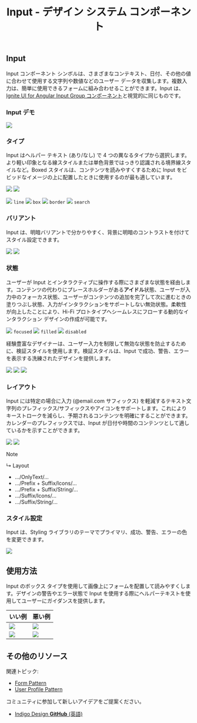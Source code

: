 ﻿---
title: Input - デザイン システム コンポーネント
_description: Input コンポーネント シンボルは、文字列、数値、日付などユーザー データのコレクションが使用できます。
_keywords: デザイン システム, Sketch, Ignite UI for Angular, コンポーネント, UI ライブラリ, ウィジェット
_language: ja
---

## Input

Input コンポーネント シンボルは、さまざまなコンテキスト、日付、その他の値に合わせて使用する文字列や数値などのユーザー データを収集します。複数入力は、簡単に使用できるフォームに組み合わせることができます。Input は、[Ignite UI for Angular Input Group コンポーネント](https://jp.infragistics.com/products/ignite-ui-angular/angular/components/input_group.html)と視覚的に同じものです。

### Input デモ

![](../images/input_demo.png)

### タイプ

Input はヘルパー テキスト (あり/なし) で 4 つの異なるタイプから選択します。より軽い印象となる線スタイルまたは単色背景ではっきり認識される境界線スタイルなど。Boxed スタイルは、コンテンツを読みやすくするために Input をビビッドなイメージの上に配置したときに使用するのが最も適しています。

![](../images/input_no-helper.png)
![](../images/input_helper.png)

![](../images/input_line.png)
`line`
![](../images/input_box.png)
`box`
![](../images/input_border.png)
`border`
![](../images/input_search.png)
`search`

### バリアント

Input は、明暗バリアントで分かりやすく、背景に明暗のコントラストを付けてスタイル設定できます。

![](../images/input_dark.png)
![](../images/input_light.png)

### 状態

ユーザーが Input とインタラクティブに操作する際にさまざまな状態を経由します。コンテンツの代わりにプレースホルダーがある**アイドル**状態、ユーザーが入力中のフォーカス状態、ユーザーがコンテンツの追加を完了して次に進むときの塗りつぶし状態、入力がインタラクションをサポートしない無効状態。柔軟性が向上したことにより、Hi-Fi プロトタイプへシームレスにフローする動的なインタラクション デザインの作成が可能です。

![](../images/input_focused.png)
`focused`
![](../images/input_filled.png)
`filled`
![](../images/input_disabled.png)
`disabled`

経験豊富なデザイナーは、ユーザー入力を制限して無効な状態を防止するために、検証スタイルを使用します。検証スタイルは、Input で成功、警告、エラーを表示する洗練されたデザインを提供します。

![](../images/input_success.png)
![](../images/input_warning.png)
![](../images/input_error.png)

### レイアウト

Input には特定の場合に入力 (@email.com サフィックス) を軽減するテキスト文字列のプレフィックス/サフィックスやアイコンをサポートします。これによりキーストロークを減らし、予期されるコンテンツを明確にすることができます。カレンダーのプレフィックスでは、Input が日付や時間のコンテンツとして適しているかを示すことができます。

![](../images/input_prefix.png)
![](../images/input_suffix.png)

> [!Note]
> ↳ Layout
>
> - .../OnlyText/...
> - .../Prefix + Suffix/Icons/...
> - .../Prefix + Suffix/String/...
> - .../Suffix/Icons/...
> - .../Suffix/String/...

### スタイル設定

Input は、Styling ライブラリのテーマでプライマリ、成功、警告、エラーの色を変更できます。

![](../images/input_styling.png)

## 使用方法

Input のボックス タイプを使用して画像上にフォームを配置して読みやすくします。デザインの警告やエラー状態で Input を使用する際にヘルパーテキストを使用してユーザーにガイダンスを提供します。

| いい例                       | 悪い例                         |
| ---------------------------- | ------------------------------ |
| ![](../images/input_do1.png) | ![](../images/input_dont1.png) |
| ![](../images/input_do2.png) | ![](../images/input_dont2.png) |

## その他のリソース

関連トピック:

- [Form Pattern](forms.md)
- [User Profile Pattern](userProfile.md)
  <div class="divider--half"></div>

コミュニティに参加して新しいアイデアをご提案ください。

- [Indigo Design **GitHub** (英語)](https://github.com/IgniteUI/design-system-docfx)
